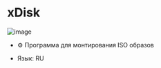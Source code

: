 # xDisk

![image](https://github.com/user-attachments/assets/cb9e3b8a-092c-4b8b-8f91-966994baf337)

- ⚙️ Программа для монтирования ISO образов


- Язык: RU


